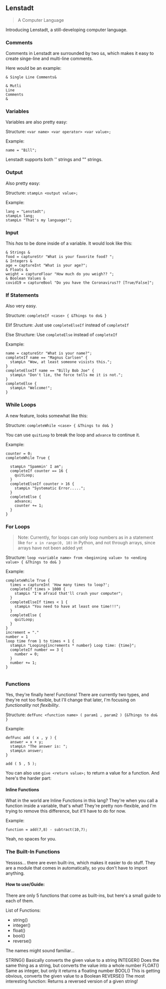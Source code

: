 ## Lenstadt

> A Computer Language

Introducing Lenstadt, a still-developing computer language.

### Comments

Comments in Lenstadt are surrounded by two `&`s, which makes it easy to create singe-line and multi-line comments.

Here would be an example:

```
& Single Line Comments&

& Mutli
Line 
Comments
&
```

### Variables

Variables are also pretty easy:

Structure: `<var name> <var operator> <var value>;`

Example:

```
name = "Bill";
```

Lenstadt supports both '' strings and "" strings.

### Output

Also pretty easy:

Structure: `stampLn <output value>;`

Example:

```
lang = "Lenstadt";
stampLn lang;
stampLn "That's my language!";
```

### Input

This *has* to be done inside of a variable. It would look like this:

```
& Strings &
food = captureStr "What is your favorite food? ";
& Integers &
age = captureInt "What is your age?";
& Floats &
weight = captureFloar "How much do you weigh?? ";
& Boolean Values &
covid19 = captureBool "Do you have the Coronavirus?? [True/False]";
```

### If Statements

Also very easy.

Structure: `completeIf <case> { &Things to do& }`

Elif Structure: Just use `completeElseIf` instead of `completeIf`

Else Structure: Use `completeElse` instead of `completeIf`

Example:
```
name = captureStr "What is your name?";
completeIf name == "Magnus Carlsen" {
  stampLn "Wow, at least someone visists this.";
}
completeElseIf name == "Billy Bob Joe" {
  stampLn "Don't lie, the force tells me it is not.";
}
completeElse {
  stampLn "Welcome!";
}
```

### While Loops

A new feature, looks somewhat like this:

Structure: `completeWhile <case> { &Things to do& } `

You can use `quitLoop` to break the loop and `advance` to continue it.

Example:
```
counter = 0;
completeWhile True {

  stampLn "Spammin' I am";
  completeIf counter == 16 {
    quitLoop;
  }
  completeElseIf counter > 16 {
    stampLn "Systematic Error.....";
  }
  completeElse {
    advance;
    counter += 1;
  }
}
```

### For Loops

> Note: Currently, for loops can only loop numbers as in a statement like `for x in range(0, 10)` in Python, and not through arrays, since arrays have not been added yet

Structure: `loop <variable name> from <beginning value> to <ending value> { &Things to do& }`

Example:
```
completeWhile True {
  times = captureInt 'How many times to loop?';
  completeIf times > 1000 {
    stampLn "I'm afraid that'll crash your computer";
  }
  completeElseIf times < 1 {
    stampLn "You need to have at least one time!!!";
  }
  completeElse {
    quitLoop;
  }
}
increment = "."
number = 1
loop time from 1 to times + 1 {
  stampLn "Looping{increments * number} Loop time: {time}";
  completeIf number == 3 {
    number = 0;
  }
  number += 1;
}


```

### Functions

Yes, they're finally here! Functions! There are currently two types, and they're not too flexible, but I'll change that later, I'm focusing on *functionality* not *flexibility*.

Structure: `defFunc <function name> ( param1 , param2 ) {&Things to do& }`

Example:
```
defFunc add ( x , y ) {
  answer = x + y;
  stampLn "The answer is: ";
  stampLn answer;
}

add ( 5 , 5 );
```

You can also use `give <return value>;` to return a value for a function. And here's the harder part:

#### Inline Functions

What in the world are Inline Functions in this lang? They're when you call a function inside a variable, that's what! They're pretty non-flexible, and I'm trying to remove this difference, but it'll have to do for now.

Example:
```
function = add(7,8) - subtract(10,7);
```
Yeah, no spaces for you.

### The Built-In Functions

Yesssss... there are even built-ins, which makes it easier to do stuff. They are a module that comes in automatically, so you don't have to import anything.

#### How to use/Guide:

There are only 5 functions that come as built-ins, but here's a small guide to each of them.

List of Functions:

- string()
- integer()
- float()
- bool()
- reverse()

The names might sound familiar...

STRING()
Basically converts the given value to a string
INTEGER()
Does the same thing as a string, but converts the value into a whole number
FLOAT()
Same as integer, but only it returns a floating number
BOOL()
This is getting obvious, converts the given value to a Boolean
REVERSE()
The most interesting function: Returns a reversed version of a given string!

